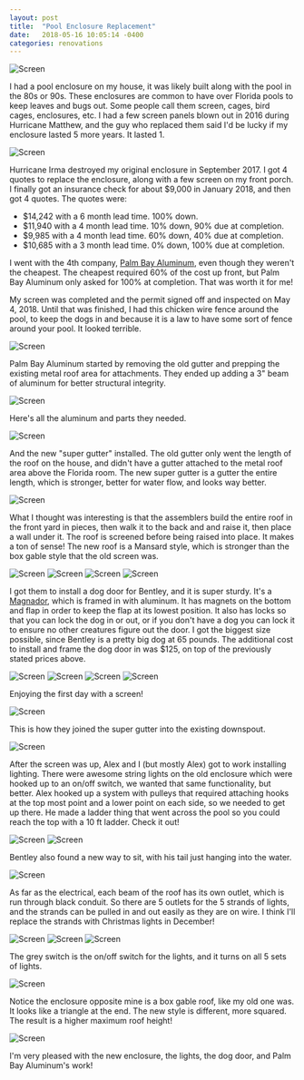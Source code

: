 ```yaml
---
layout: post
title:  "Pool Enclosure Replacement"
date:   2018-05-16 10:05:14 -0400
categories: renovations
---
```


![Screen](/images/pool/before_irma.jpg)

I had a pool enclosure on my house, it was likely built along with the pool in the 80s or 90s. These enclosures are common to have over Florida pools to keep leaves and bugs out. Some people call them screen, cages, bird cages, enclosures, etc. I had a few screen panels blown out in 2016 during Hurricane Matthew, and the guy who replaced them said I'd be lucky if my enclosure lasted 5 more years. It lasted 1.

![Screen](/images/pool/irma.jpg)

Hurricane Irma destroyed my original enclosure in September 2017. I got 4 quotes to replace the enclosure, along with a few screen on my front porch. I finally got an insurance check for about $9,000 in January 2018, and then got 4 quotes. The quotes were:
* $14,242 with a 6 month lead time. 100% down.
* $11,940 with a 4 month lead time. 10% down, 90% due at completion.
* $9,985 with a 4 month lead time. 60% down, 40% due at completion.
* $10,685 with a 3 month lead time. 0% down, 100% due at completion.



I went with the 4th company, [Palm Bay Aluminum](http://www.palmbayaluminum.com), even though they weren't the cheapest. The cheapest required 60% of the cost up front, but Palm Bay Aluminum only asked for 100% at completion. That was worth it for me!

My screen was completed and the permit signed off and inspected on May 4, 2018. Until that was finished, I had this chicken wire fence around the pool, to keep the dogs in and because it is a law to have some sort of fence around your pool. It looked terrible.

![Screen](/images/pool/before.jpg)

Palm Bay Aluminum started by removing the old gutter and prepping the existing metal roof area for attachments. They ended up adding a 3" beam of aluminum for better structural integrity.

![Screen](/images/pool/prep.jpg)

Here's all the aluminum and parts they needed.

![Screen](/images/pool/materials.jpg)

And the new "super gutter" installed. The old gutter only went the length of the roof on the house, and didn't have a gutter attached to the metal roof area above the Florida room. The new super gutter is a gutter the entire length, which is stronger, better for water flow, and looks way better.

![Screen](/images/pool/gutter.jpg)

What I thought was interesting is that the assemblers build the entire roof in the front yard in pieces, then walk it to the back and and raise it, then place a wall under it. The roof is screened before being raised into place. It makes a ton of sense! The new roof is a Mansard style, which is stronger than the box gable style that the old screen was.

![Screen](/images/pool/front_yard_assembly.jpg)
![Screen](/images/pool/front_yard_assembly_2.jpg)
![Screen](/images/pool/raising.jpg)
![Screen](/images/pool/up.jpg)

I got them to install a dog door for Bentley, and it is super sturdy. It's a [Magnador](https://amzn.to/2L54qCF), which is framed in with aluminum. It has magnets on the bottom and flap in order to keep the flap at its lowest position. It also has locks so that you can lock the dog in or out, or if you don't have a dog you can lock it to ensure no other creatures figure out the door. I got the biggest size possible, since Bentley is a pretty big dog at 65 pounds. The additional cost to install and frame the dog door in was $125, on top of the previously stated prices above.

![Screen](/images/pool/side.jpg)
![Screen](/images/pool/far_side.jpg)
![Screen](/images/pool/bentley.jpg)
![Screen](/images/pool/dog_door.jpg)

Enjoying the first day with a screen!

![Screen](/images/pool/huna.jpg)

This is how they joined the super gutter into the existing downspout.

![Screen](/images/pool/gutter_attached.jpg)

After the screen was up, Alex and I (but mostly Alex) got to work installing lighting. There were awesome string lights on the old enclosure which were hooked up to an on/off switch, we wanted that same functionality, but better. Alex hooked up a system with pulleys that required attaching hooks at the top most point and a lower point on each side, so we needed to get up there. He made a ladder thing that went across the pool so you could reach the top with a 10 ft ladder. Check it out!

![Screen](/images/pool/ladder.jpg)
![Screen](/images/pool/alex.jpg)

Bentley also found a new way to sit, with his tail just hanging into the water.

![Screen](/images/pool/bentley_sitting.jpg)

As far as the electrical, each beam of the roof has its own outlet, which is run through black conduit. So there are 5 outlets for the 5 strands of lights, and the strands can be pulled in and out easily as they are on wire. I think I'll replace the strands with Christmas lights in December!

![Screen](/images/pool/electrical_in_progress.jpg)
![Screen](/images/pool/electrical_in_progress_2.jpg)
![Screen](/images/pool/electrical.jpg)

The grey switch is the on/off switch for the lights, and it turns on all 5 sets of lights.

![Screen](/images/pool/lights_off.jpg)

Notice the enclosure opposite mine is a box gable roof, like my old one was. It looks like a triangle at the end. The new style is different, more squared. The result is a higher maximum roof height!

![Screen](/images/pool/lights_on.jpg)

I'm very pleased with the new enclosure, the lights, the dog door, and Palm Bay Aluminum's work!
